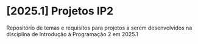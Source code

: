# [2025.1] Projetos IP2
Repositório de temas e requisitos para projetos a serem desenvolvidos na disciplina de Introdução à Programação 2 em 2025.1
